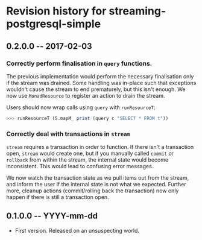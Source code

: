 # Revision history for streaming-postgresql-simple

## 0.2.0.0  -- 2017-02-03

### Correctly perform finalisation in `query` functions.

The previous implementation would perform the necessary finalisation only if the
stream was drained. Some handling was in-place such that exceptions wouldn't
cause the stream to end prematurely, but this isn't enough. We now use 
`MonadResource` to register an action to drain the stream.

Users should now wrap calls using `query` with `runResourceT`:

```haskell
>>> runResourceT (S.mapM_ print (query c "SELECT * FROM t"))
```

### Correctly deal with transactions in `stream`

`stream` requires a transaction in order to function. If there isn't a 
transaction open, `stream` would create one, but if you manually called `commit`
or `rollback` from within the stream, the internal state would become 
inconsistent. This would lead to confusing error messages.

We now watch the transaction state as we pull items out from the stream, and
inform the user if the internal state is not what we expected. Further more,
cleanup actions (commit/rolling back the transaction) now only happen if there
is still a transaction open. 


## 0.1.0.0  -- YYYY-mm-dd

* First version. Released on an unsuspecting world.
